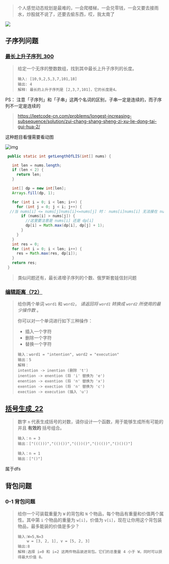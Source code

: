 > 个人感觉动态规划是最难的，一会爬楼梯，一会兑零钱，一会又要去接雨水，炒股就不说了，还要去偷东西，哎，我太南了

![](https://cdn.nlark.com/yuque/0/2021/png/21674094/1639551516595-9b6a2bad-c55b-43e1-b172-ced36ffa96cc.png)

## 子序列问题

### [最长上升子序列_300](https://leetcode-cn.com/problems/longest-increasing-subsequence/)

> 给定一个无序的整数数组，找到其中最长上升子序列的长度。
>
> ```
> 输入: [10,9,2,5,3,7,101,18]
> 输出: 4
> 解释: 最长的上升子序列是 [2,3,7,101]，它的长度是4。
> ```

PS： 注意「子序列」和「子串」这两个名词的区别，子串一定是连续的，而子序列不一定是连续的

> https://leetcode-cn.com/problems/longest-increasing-subsequence/solution/zui-chang-shang-sheng-zi-xu-lie-dong-tai-gui-hua-2/

这种题目看懂需要看动图

![img](https://labuladong.gitee.io/algo/images/%e6%9c%80%e9%95%bf%e9%80%92%e5%a2%9e%e5%ad%90%e5%ba%8f%e5%88%97/gif1.gif)

```java
 public static int getLengthOfLIS(int[] nums) {

   int len = nums.length;
   if (len < 2) {
     return len;
   }

   int[] dp = new int[len];
   Arrays.fill(dp, 1);

   for (int i = 0; i < len; i++) {
     for (int j = 0; j < i; j++) {
  //当 nums[i] <= nums[j]nums[i]<=nums[j] 时： nums[i]nums[i] 无法接在 nums[j]nums[j] 之后，此情况上升子序列不成立，跳过
       if (nums[i] > nums[j]) {
         //这里要注意是 nums[i] 还是 dp[i]
         dp[i] = Math.max(dp[i], dp[j] + 1);
       }
     }
   }
   int res = 0;
   for (int i = 0; i < len; i++) {
     res = Math.max(res, dp[i]);
   }
   return res;
 }
```

> 类似问题还有，最长递增子序列的个数、俄罗斯套娃信封问题





### [编辑距离（72）](https://leetcode.cn/problems/edit-distance/)

> 给你两个单词 `word1` 和 `word2`， *请返回将 `word1` 转换成 `word2` 所使用的最少操作数* 。
>
> 你可以对一个单词进行如下三种操作：
>
> - 插入一个字符
> - 删除一个字符
> - 替换一个字符
>
> ```
> 输入：word1 = "intention", word2 = "execution"
> 输出：5
> 解释：
> intention -> inention (删除 't')
> inention -> enention (将 'i' 替换为 'e')
> enention -> exention (将 'n' 替换为 'x')
> exention -> exection (将 'n' 替换为 'c')
> exection -> execution (插入 'u')
> ```





## [括号生成_22](https://leetcode-cn.com/problems/generate-parentheses/)

> 数字 `n` 代表生成括号的对数，请你设计一个函数，用于能够生成所有可能的并且 **有效的** 括号组合。
>
> ```
> 输入：n = 3
> 输出：["((()))","(()())","(())()","()(())","()()()"]
> ```
>
> ```
> 输入：n = 1
> 输出：["()"]
> ```

属于dfs





## 背包问题

### 0-1 背包问题

> 给你一个可装载重量为 `W` 的背包和 `N` 个物品，每个物品有重量和价值两个属性。其中第 `i` 个物品的重量为 `w[i]`，价值为 `v[i]`，现在让你用这个背包装物品，最多能装的价值是多少？
>
> ```
> 输入:W=5,N=3
> 	  w = [3, 2, 1], v = [5, 2, 3]
> 输出:8
> 解释:选择 i=0 和 i=2 这两件物品装进背包。它们的总重量 4 小于 W，同时可以获得最大价值 8。
> ```

